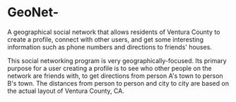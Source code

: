 # GeoNet-
A geographical social network that allows residents of Ventura County to create a profile, connect with other users, and get some interesting information such as phone numbers and directions to friends' houses.

This social networking program is very geographically-focused. Its primary purpose for a user creating a profile is to see who other people on the network are friends with, to get directions from person A's town to person B's town. The distances from person to person and city to city are based on the actual layout of Ventura County, CA.
